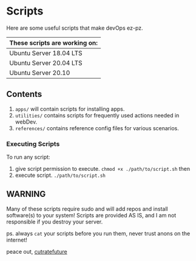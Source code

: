 # Scripts
Here are some useful scripts that make devOps ez-pz.

|These scripts are working on: 
|:--- |
|Ubuntu Server 18.04 LTS|
|Ubuntu Server 20.04 LTS|
|Ubuntu Server 20.10|

## Contents

1) ```apps/``` will contain scripts for installing apps. 
2) ```utilities/``` contains scripts for frequently used actions needed in webDev. 
3) ```references/``` contains reference config files for various scenarios.

### Executing Scripts
To run any script:
1) give script permission to execute.
 ```chmod +x ./path/to/script.sh```
then
2) execute script.
 ```./path/to/script.sh ```

## WARNING
Many of these scripts require sudo and will add repos and install software(s) to your system! Scripts are provided AS IS, and I am not responsible if you destroy your server.


ps. always ```cat``` your scripts before you run them, never trust anons on the internet!

peace out,
[cutratefuture](https://cutratefuture.com)
